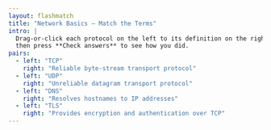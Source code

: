 ```yaml
---
layout: flashmatch
title: "Network Basics – Match the Terms"
intro: |
  Drag-or-click each protocol on the left to its definition on the right,
  then press **Check answers** to see how you did.
pairs:
  - left: "TCP"
    right: "Reliable byte-stream transport protocol"
  - left: "UDP"
    right: "Unreliable datagram transport protocol"
  - left: "DNS"
    right: "Resolves hostnames to IP addresses"
  - left: "TLS"
    right: "Provides encryption and authentication over TCP"
---
```

